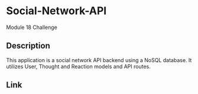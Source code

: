 # Social-Network-API

Module 18 Challenge

## Description

This application is a social network API backend using a NoSQL database. It utilizes User, Thought and Reaction models and API routes.

## Link
